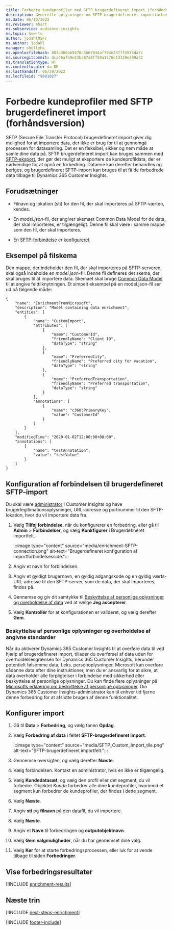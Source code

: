 ```yaml
---
title: Forbedre kundeprofiler med SFTP brugerdefineret import (forhåndsversion)
description: Generelle oplysninger om SFTP-brugerdefineret importforbedring.
ms.date: 06/10/2022
ms.reviewer: mhart
ms.subservice: audience-insights
ms.topic: how-to
author: jodahlMSFT
ms.author: jodahl
manager: shellyha
ms.openlocfilehash: 88fc366ab9478c3b67034af794e237ff4573da7c
ms.sourcegitcommit: dca46afb9e23ba87a0ff59a1776c1d139e209a32
ms.translationtype: HT
ms.contentlocale: da-DK
ms.lasthandoff: 06/29/2022
ms.locfileid: "9081027"
---
```

# <a name="enrich-customer-profiles-with-sftp-custom-import-preview"></a>Forbedre kundeprofiler med SFTP brugerdefineret import (forhåndsversion)

SFTP (Secure File Transfer Protocol) brugerdefineret import giver dig mulighed for at importere data, der ikke er brug for til at gennemgå processen for datasamling. Det er en fleksibel, sikker og nem måde at samle dine data på. SFTP brugerdefineret import kan bruges sammen med [SFTP-eksport](export-sftp.md), der gør det muligt at eksportere de kundeprofildata, der er nødvendige for at opnå en forbedring. Dataene kan derefter behandles og beriges, og brugerdefineret SFTP-import kan bruges til at få de forbedrede data tilbage til Dynamics 365 Customer Insights.

## <a name="prerequisites"></a>Forudsætninger

- Filnavn og lokation (sti) for den fil, der skal importeres på SFTP-værten, kendes.

- En *model.json*-fil, der angiver skemaet Common Data Model for de data, der skal importeres, er tilgængeligt. Denne fil skal være i samme mappe som den fil, der skal importeres.

- En [SFTP-forbindelse](connections.md) er [konfigureret](#configure-the-connection-for-sftp-custom-import).

## <a name="file-schema-example"></a>Eksempel på filskema

Den mappe, der indeholder den fil, der skal importeres på SFTP-serveren, skal også indeholde en *model.json*-fil. Denne fil defineres det skema, der skal bruges til at importere data. Skemaet skal bruge [Common Data Model](/common-data-model/) til at angive felttilknytningen. Et simpelt eksempel på en model.json-fil ser ud på følgende måde:

```
{
    "name": "EnrichmentFromMicrosoft",
    "description": "Model containing data enrichment",
    "entities": [
        {
            "name": "CustomImport",
            "attributes": [
                {
                    "name": "CustomerId",
                    "friendlyName": "Client ID",
                    "dataType": "string"
                },
                {
                    "name": "PreferredCity",
                    "friendlyName": "Preferred city for vacation",
                    "dataType": "string"
                },
                {
                    "name": "PreferredTransportation",
                    "friendlyName": "Preferred transportation",
                    "dataType": "string"
                }
            ],
            "annotations": [
                {
                    "name": "c360:PrimaryKey",
                    "value": "CustomerId"
                }
            ]
        }
    ],
    "modifiedTime": "2020-01-02T12:00:00+08:00",
    "annotations": [
        {
            "name": "testAnnotation",
            "value": "testValue"
        }
    ]
}
```

## <a name="configure-the-connection-for-sftp-custom-import"></a>Konfiguration af forbindelsen til brugerdefineret SFTP-import

Du skal være [administrator](permissions.md#admin) i Customer Insights og have brugerlegitimationsoplysninger, URL-adresse og portnummer til den SFTP-lokation, hvor du vil importere data fra.

1. Vælg **Tilføj forbindelse**, når du konfigurerer en forbedring, eller gå til **Admin** > **Forbindelser**, og vælg **Konkfigurer** i Brugerdefineret importfelt.

   :::image type="content" source="media/enrichment-SFTP-connection.png" alt-text="Brugerdefineret konfiguration af importforbindelsesside.":::

1. Angiv et navn for forbindelsen.

1. Angiv et gyldigt brugernavn, en gyldig adgangskode og en gyldig værts-URL-adresse til den SFTP-server, som de data, der skal importeres, findes på.

1. Gennemse og giv dit samtykke til [Beskyttelse af personlige oplysninger og overholdelse af data](#data-privacy-and-compliance) ved at vælge **Jeg accepterer**.

1. Vælg **Kontrollér** for at konfigurationen er valideret, og vælg derefter **Gem**.

### <a name="data-privacy-and-compliance"></a>Beskyttelse af personlige oplysninger og overholdelse af angivne standarder

Når du aktiverer Dynamics 365 Customer Insights til at overføre data til ved hjælp af brugerdefineret import, tillader du overførsel af data uden for overholdelsesgrænsen for Dynamics 365 Customer Insights, herunder potentielt følsomme data, f.eks. personoplysninger. Microsoft kan overføre sådanne data efter dine instruktioner, men du er ansvarlig for at sikre, at data overholder alle forpligtelser i forbindelse med sikkerhed eller beskyttelse af personlige oplysninger. Du kan finde flere oplysninger på [Microsofts erklæring om beskyttelse af personlige oplysninger](https://go.microsoft.com/fwlink/?linkid=396732).
Din Dynamics 365 Customer Insights-administrator kan til enhver tid fjerne denne forbedring for at afslutte brugen af denne funktionalitet.

## <a name="configure-the-import"></a>Konfigurer import

1. Gå til **Data** > **Forbedring**, og vælg fanen **Opdag**.

1. Vælg **Forbedring af data** i feltet **SFTP-brugerdefineret import**.

   :::image type="content" source="media/SFTP_Custom_Import_tile.png" alt-text="SFTP-brugerdefineret importfelt.":::

1. Gennemse oversigten, og vælg derefter **Næste**.

1. Vælg forbindelsen. Kontakt en administrator, hvis en ikke er tilgængelig.

1. Vælg **Kundedatasæt**, og vælg den profil eller det segment, du vil forbedre. Objektet *Kunde* forbedrer alle dine kundeprofiler, hvorimod et segment kun forbedrer de kundeprofiler, der findes i dette segment.

1. Vælg **Næste**.

1. Angiv **sti** og **filnavn** på den datafil, du vil importere.

1. Vælg **Næste**.

1. Angiv et **Navn** til forbedringen og **outputobjektnavn**.

1. Vælg **Gem valgmuligheder**, når du har gennemset dine valg.

1. Vælg **Kør** for at starte forbedringsprocessen, eller luk for at vende tilbage til siden **Forbedringer**.

## <a name="view-enrichment-results"></a>Vise forbedringsresultater

[!INCLUDE [enrichment-results](includes/enrichment-results.md)]

## <a name="next-steps"></a>Næste trin

[!INCLUDE [next-steps-enrichment](includes/next-steps-enrichment.md)]

[!INCLUDE [footer-include](includes/footer-banner.md)]
